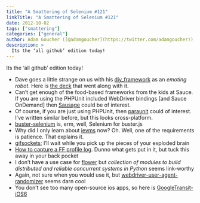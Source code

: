 ```yaml
---
title: "A Smattering of Selenium #121"
linkTitle: "A Smattering of Selenium #121"
date: 2012-10-02
tags: ["smattering"]
categories: ["general"]
author: Adam Goucher ([@adamgoucher](https://twitter.com/adamgoucher))
description: >
  Its the ‘all github’ edition today!
---
```



Its the ‘all github’ edition today!

*   Dave goes a little strange on us with his [diy\_framework](https://github.com/tourdedave/diy_framework) as an _emoting robot_. Here is [the deck](http://www.slideshare.net/tourdedave/selenium-basics/2) that went along with it.
*   Can’t get enough of the food-based frameworks from the kids at Sauce. If you are using the PHPUnit included WebDriver bindings \[and Sauce OnDemand\] then [Sausage](https://github.com/jlipps/sausage) could be of interest.
*   Of course, if you are just using PHPUnit, then [paraunit](https://github.com/jlipps/paraunit) could of interest. I’ve written similar before, but this looks cross-platform.
*   [buster-selenium](https://github.com/plone/buster-selenium) is, erm, well, Selenium for buster.js
*   Why did I only learn about [ievms](https://github.com/xdissent/ievms) now? Oh. Well, one of the requirements is patience. That explains it.
*   [gifsockets](https://github.com/videlalvaro/gifsockets); I’ll wait while you pick up the pieces of your exploded brain
*   [How to capture a FF profile log](https://gist.github.com/3725732). Dunno what gets put in it, but tuck this away in your back pocket
*   I don’t have a use case for [flower](https://github.com/benoitc/flower) but _collection of modules to build distributed and reliable concurrent systems in Python_ seems link-worthy
*   Again, not sure when you would use it, but [webdriver-user-agent-randomizer](https://github.com/asconix/webdriver-user-agent-randomizer) seems darn cool
*   You don’t see too many open-source ios apps, so here is [GoogleTransit-iOS6](https://github.com/simonmaddox/GoogleTransit-iOS6)